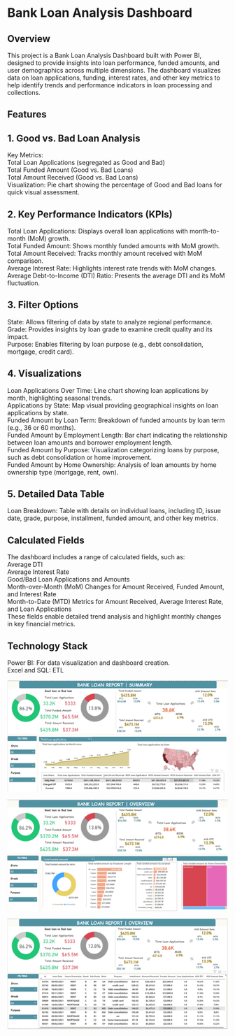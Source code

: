 # Bank Loan Analysis Dashboard 
## Overview 
This project is a Bank Loan Analysis Dashboard built with Power BI, designed to provide insights into loan performance, funded amounts, and user demographics across multiple dimensions. The dashboard visualizes data on loan applications, funding, interest rates, and other key metrics to help identify trends and performance indicators in loan processing and collections.

## Features 
## 1. Good vs. Bad Loan Analysis 
Key Metrics:  
Total Loan Applications (segregated as Good and Bad)   
Total Funded Amount (Good vs. Bad Loans)   
Total Amount Received (Good vs. Bad Loans)   
Visualization: Pie chart showing the percentage of Good and Bad loans for quick visual assessment.   
## 2. Key Performance Indicators (KPIs) 
Total Loan Applications: Displays overall loan applications with month-to-month (MoM) growth.   
Total Funded Amount: Shows monthly funded amounts with MoM growth.   
Total Amount Received: Tracks monthly amount received with MoM comparison.   
Average Interest Rate: Highlights interest rate trends with MoM changes.   
Average Debt-to-Income (DTI) Ratio: Presents the average DTI and its MoM fluctuation.   
## 3. Filter Options 
State: Allows filtering of data by state to analyze regional performance.   
Grade: Provides insights by loan grade to examine credit quality and its impact.   
Purpose: Enables filtering by loan purpose (e.g., debt consolidation, mortgage, credit card).   
## 4. Visualizations 
Loan Applications Over Time: Line chart showing loan applications by month, highlighting seasonal trends.   
Applications by State: Map visual providing geographical insights on loan applications by state.   
Funded Amount by Loan Term: Breakdown of funded amounts by loan term (e.g., 36 or 60 months).   
Funded Amount by Employment Length: Bar chart indicating the relationship between loan amounts and borrower employment length.   
Funded Amount by Purpose: Visualization categorizing loans by purpose, such as debt consolidation or home improvement.   
Funded Amount by Home Ownership: Analysis of loan amounts by home ownership type (mortgage, rent, own).   
## 5. Detailed Data Table 
Loan Breakdown: Table with details on individual loans, including ID, issue date, grade, purpose, installment, funded amount, and other key metrics.     
## Calculated Fields   
The dashboard includes a range of calculated fields, such as:  
Average DTI  
Average Interest Rate  
Good/Bad Loan Applications and Amounts  
Month-over-Month (MoM) Changes for Amount Received, Funded Amount, and Interest Rate  
Month-to-Date (MTD) Metrics for Amount Received, Average Interest Rate, and Loan Applications  
These fields enable detailed trend analysis and highlight monthly changes in key financial metrics.  

## Technology Stack
Power BI: For data visualization and dashboard creation.  
Excel and SQL: ETL  

![Dashboard](Report2.png)                                   


![Dashboard](Report3.png) 


![Dashboard](Report1.png)  
